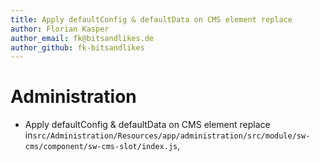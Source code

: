 ```yaml
---
title: Apply defaultConfig & defaultData on CMS element replace
author: Florian Kasper
author_email: fk@bitsandlikes.de
author_github: fk-bitsandlikes
---
```


# Administration

* Apply defaultConfig & defaultData on CMS element replace
  in`src/Administration/Resources/app/administration/src/module/sw-cms/component/sw-cms-slot/index.js`,

